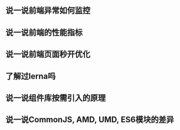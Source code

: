 ## 说一说前端异常如何监控

## 说一说前端的性能指标

## 说一说前端页面秒开优化

## 了解过lerna吗

## 说一说组件库按需引入的原理

## 说一说CommonJS, AMD, UMD, ES6模块的差异
